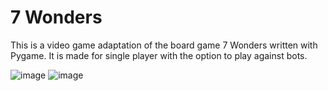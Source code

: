 # 7 Wonders
    
This is a video game adaptation of the board game 7 Wonders written with Pygame. It is made for single player with the option to play against bots.


![image](https://user-images.githubusercontent.com/75225314/216514970-049e92c4-3aea-47d0-8978-47b57e984ee8.png)
![image](https://user-images.githubusercontent.com/75225314/216515118-1f84e5b8-8076-42ea-8c0c-ac1127d08f74.png)
